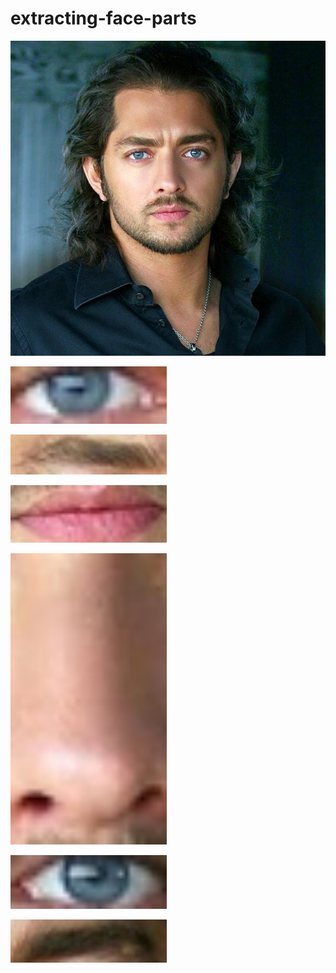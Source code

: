# extracting-face-parts

<p>
   
   <img width="850" src="https://github.com/Alirezanltv/extracting-face-parts/blob/main/results/input.jpg"></a>
</p>

<p>
   
   <img width="250" src="https://github.com/Alirezanltv/extracting-face-parts/blob/main/results/left_eye.png"></a>
</p>

<p>
  
   <img width="250" src="https://github.com/Alirezanltv/extracting-face-parts/blob/main/results/left_eyebrow.png"></a>
</p>

<p>
   
   <img width="250" src="https://github.com/Alirezanltv/extracting-face-parts/blob/main/results/lips.png"></a>
</p>

<p>
   
   <img width="250" src="https://github.com/Alirezanltv/extracting-face-parts/blob/main/results/nose.png"></a>
</p>

<p>
  
   <img width="250" src="https://github.com/Alirezanltv/extracting-face-parts/blob/main/results/right_eye.png"></a>
</p>

<p>
  
   <img width="250" src="https://github.com/Alirezanltv/extracting-face-parts/blob/main/results/right_eyebrow.png"></a>
</p>
